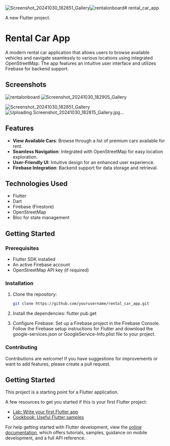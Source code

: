 ![Screenshot_20241030_182851_Gallery](https://github.com/user-attachments/assets/150cb521-7d7b-46cb-809e-afcd9c1c1562)![rentalonboard](https://github.com/user-attachments/assets/78b5a11e-084d-4ef2-bdc8-82182fb58e92)# rental_car_app

A new Flutter project.


# Rental Car App

A modern rental car application that allows users to browse available vehicles and navigate seamlessly to various locations using integrated OpenStreetMap. The app features an intuitive user interface and utilizes Firebase for backend support.

## Screenshots
![rentalonboard](https://github.com/user-attachments/assets/9328f2cd-3e4a-40fd-8c8e-f9f4c6097e5d)   ![Screenshot_20241030_182905_Gallery](https://github.com/user-attachments/assets/4d77fc4e-8311-480a-92d3-5c88d5e5fe66)      

![Screenshot_20241030_182851_Gallery](https://github.com/user-attachments/assets/49e9e1d3-2060-435f-b6bf-922c89d5031d)
![Uploading Screenshot_20241030_182815_Gallery.jpg…]()


## Features

- **View Available Cars**: Browse through a list of premium cars available for rent.
- **Seamless Navigation**: Integrated with OpenStreetMap for easy location exploration.
- **User-Friendly UI**: Intuitive design for an enhanced user experience.
- **Firebase Integration**: Backend support for data storage and retrieval.

## Technologies Used

- Flutter
- Dart
- Firebase (Firestore)
- OpenStreetMap
- Bloc for state management

## Getting Started

### Prerequisites

- Flutter SDK installed
- An active Firebase account
- OpenStreetMap API key (if required)

### Installation

1. Clone the repository:

   ```bash
   git clone https://github.com/yourusername/rental_car_app.git
2. Install the dependencies: flutter pub get

3. Configure Firebase:
  Set up a Firebase project in the Firebase Console.
  Follow the Firebase setup instructions for Flutter and download the google-services.json or GoogleService-Info.plist file to your project.


### Contributing
Contributions are welcome! If you have suggestions for improvements or want to add features, please create a pull request.

   
## Getting Started

This project is a starting point for a Flutter application.

A few resources to get you started if this is your first Flutter project:

- [Lab: Write your first Flutter app](https://docs.flutter.dev/get-started/codelab)
- [Cookbook: Useful Flutter samples](https://docs.flutter.dev/cookbook)

For help getting started with Flutter development, view the
[online documentation](https://docs.flutter.dev/), which offers tutorials,
samples, guidance on mobile development, and a full API reference.
